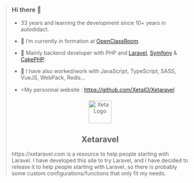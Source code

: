 > ### Hi there 👋
>
> - 33 years and learning the development since 10+ years in autodidact.
>
> - 🔭 I’m currently in formation at [OpenClassRoom](https://openclassrooms.com).
> - 🌱 Mainly backend developer with PHP and [Laravel](https://github.com/laravel/laravel), [Symfony](https://github.com/symfony/symfony) & [CakePHP](https://github.com/cakephp/cakephp).
> - 👯 I have also worked/work with JavaScript, TypeScript, SASS, VueJS, WebPack, Redis...
> - ⚡My personnal website : https://github.com/XetaIO/Xetaravel
> <p align="center">
>  <img src="https://cloud.githubusercontent.com/assets/8210023/25557958/0e505c62-2d1d-11e7-8d19-86b569ee9874.png" alt="Xeta Logo" height="60"/>
> </p>
> <h2 align="center">Xetaravel</h2>
> https://xetaravel.com is a resource to help people starting with Laravel. I have developed this site to try Laravel, and I have decided to release it to help people starting with Laravel, so there is probably some custom configurations/functions that only fit my needs.

<!--
**Xety/Xety** is a ✨ _special_ ✨ repository because its `README.md` (this file) appears on your GitHub profile.

Here are some ideas to get you started:

- 🔭 I’m currently working on ...
- 🌱 I’m currently learning ...
- 👯 I’m looking to collaborate on ...
- 🤔 I’m looking for help with ...
- 💬 Ask me about ...
- 📫 How to reach me: ...
- 😄 Pronouns: ...
- ⚡ Fun fact: ...
-->
